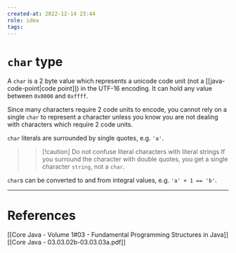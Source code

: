 ```yaml
---
created-at: 2022-12-14 23:44
role: idea
tags: 
---
```


# `char` type
A `char` is a 2 byte value which represents a unicode code unit (not a [[java-code-point|code point]]) in the UTF-16 encoding. It can hold any value between `0x0000` and `0xffff`.

Since many characters require 2 code units to encode, you cannot rely on a single `char` to represent a character unless you know you are not dealing with characters which require 2 code units.

`char` literals are surrounded by single quotes, e.g. `'a'`.

>> [!caution] Do not confuse literal characters with literal strings
>> If you surround the character with double quotes, you get a single character `string`, not a `char`.

`char`s can be converted to and from integral values, e.g. `'a' + 1 == 'b'`.

---
# References

[[Core Java - Volume 1#03 - Fundamental Programming Structures in Java]]
[[Core Java - 03.03.02b-03.03.03a.pdf]]